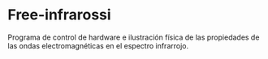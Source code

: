 # Free-infrarossi
Programa de control de hardware e ilustración física  de las propiedades de las ondas electromagnéticas en el espectro infrarrojo. 
